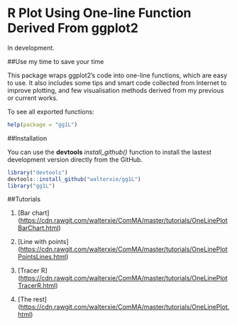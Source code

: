# R Plot Using One-line Function Derived From ggplot2 

In development. 

##Use my time to save your time

This package wraps ggplot2’s code into one-line functions, 
which are easy to use. 
It also includes some tips and smart code collected from Internet to improve plotting, 
and few visualisation methods derived from my previous or current works.

To see all exported functions:
```R
help(package = "gg1L")
```

##Installation

You can use the **devtools** *install\_github()* function to install the lastest development version directly from the GitHub.

```R
library("devtools")
devtools::install_github("walterxie/gg1L")
library("gg1L")
```

##Tutorials

1. [Bar chart] (https://cdn.rawgit.com/walterxie/ComMA/master/tutorials/OneLinePlotBarChart.html)

2. [Line with points] (https://cdn.rawgit.com/walterxie/ComMA/master/tutorials/OneLinePlotPointsLines.html)

3. [Tracer R] (https://cdn.rawgit.com/walterxie/ComMA/master/tutorials/OneLinePlotTracerR.html)

4. [The rest] (https://cdn.rawgit.com/walterxie/ComMA/master/tutorials/OneLinePlot.html)





